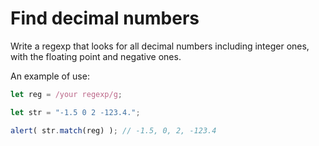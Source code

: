 # Find decimal numbers

Write a regexp that looks for all decimal numbers including integer ones, with the floating point and negative ones.

An example of use:

```js
let reg = /your regexp/g;

let str = "-1.5 0 2 -123.4.";

alert( str.match(reg) ); // -1.5, 0, 2, -123.4
```
